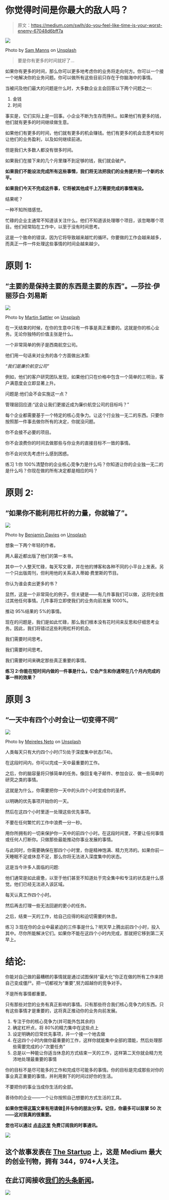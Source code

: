 # 你觉得时间是你最大的敌人吗？

> 原文：<https://medium.com/swlh/do-you-feel-like-time-is-your-worst-enemy-67048d6bff7a>

![](img/7434d2959c90b6770804f61eb19f8e87.png)

Photo by [Sam Manns](https://unsplash.com/photos/EaZQtf9k8BU?utm_source=unsplash&utm_medium=referral&utm_content=creditCopyText) on [Unsplash](https://unsplash.com/search/photos/time?utm_source=unsplash&utm_medium=referral&utm_content=creditCopyText)

> 要是你有更多的时间就好了…

如果你有更多的时间，那么你可以更多地考虑你的业务将走向何方。你可以一个接一个地解决你的业务问题。你可以做所有这些目前只存在于你脑海中的事情。

当被问及他们最大的问题是什么时，大多数企业主会回答以下两个问题之一:

1.  金钱
2.  时间

事实是，它们实际上是一回事。小企业不断为生存而挣扎。如果他们有更多的钱，他们就有更多的时间继续做生意。

如果他们有更多的时间，他们就有更多的机会赚钱。他们有更多的机会去思考如何让他们的业务盈利，以及如何继续前进。

但是我们大多数人都没有很多时间。

如果我们在接下来的几个月里赚不到足够的钱，我们就会破产。

**如果我们不能设法完成所有这些事情，我们将无法把我们的业务提升到一个新的水平。**

**如果我们今天不完成这件事，它将被其他成千上万需要完成的事情淹没。**

结果呢？

一种不知所措感觉。

忙碌的企业主通常不知道该关注什么。他们不知道该处理哪个项目，该忽略哪个项目。他们经常陷在工作中，以至于没有时间思考。

这是一个致命的错误，因为它将导致越来越忙的循环。你要做的工作会越来越多，而真正一件一件处理这些事情的时间会越来越少。

# 原则 1:

## “主要的是保持主要的东西是主要的东西”。—莎拉·伊丽莎白·刘易斯

![](img/94d8e0fb0f774af831d9ab7489b944dd.png)

Photo by [Martin Sattler](https://unsplash.com/photos/mBz6QjRZKvc?utm_source=unsplash&utm_medium=referral&utm_content=creditCopyText) on [Unsplash](https://unsplash.com/search/photos/focus?utm_source=unsplash&utm_medium=referral&utm_content=creditCopyText)

在一天结束的时候，在你的生意中只有一件事是真正重要的。这就是你的核心业务。无论你独特的价值主张是什么。

一个非常简单的例子是西南航空公司。

他们用一句话来对业务的各个方面做出决策:

*“我们是廉价航空公司”*

例如，他们的客户研究团队发现，如果他们只在价格中包含一个简单的三明治，客户满意度会立即显著上升。

问题是:他们会不会实施这一点？

管理层回应道:“这会让我们更接近成为廉价航空公司的目标吗？”

每个企业都需要基于一个特定的核心竞争力。让这个行业独一无二的东西。只要你按照那一件事去做你所有的决定，你就没问题。

你不会接不必要的项目。

你不会浪费你的时间去做那些与你业务的直接目标不一致的事情。

你不会对优先考虑什么感到困惑。

练习 1:你 100%清楚你的企业核心竞争力是什么吗？你知道让你的企业独一无二的是什么吗？你现在做的所有决定都是相应的吗？

# 原则 2:

## “如果你不能利用杠杆的力量，你就输了”。

![](img/3559f60f54df96e71241c5c8b56c1e2f.png)

Photo by [Benjamin Davies](https://unsplash.com/photos/xUMzsugWA5c?utm_source=unsplash&utm_medium=referral&utm_content=creditCopyText) on [Unsplash](https://unsplash.com/?utm_source=unsplash&utm_medium=referral&utm_content=creditCopyText)

想象一下两个年轻的作者。

两人最近都出版了他们的第一本书。

其中一个人整天忙碌，每天写文章，并在他的博客和各种不同的小平台上发表。另一个只出版周刊，但利用他的关系进入蒂姆·费里斯的节目。

你认为谁会卖出更多的书？

显然，这是一个非常简化的例子。但关键是——有几件事我们可以做，这将完全胜过其他任何事情。几件事将立即使我们的业务向前发展 1000%。

推动 95%结果的 5%的事情。

现在的问题是，我们是如此忙碌，那么我们根本没有花时间来反思和仔细思考业务。因此，我们将错过这些利用杠杆的机会。

我们需要时间思考。

我们需要时间思考。

我们需要时间来确定那些真正重要的事情。

**练习 2:你能在短时间内做的一件事是什么，它会产生和你通常在几个月内完成的事一样的效果？**

# 原则 3

## “一天中有四个小时会让一切变得不同”

![](img/88cb58ac0fb05332d6e0790d56870728.png)

Photo by [Meireles Neto](https://unsplash.com/photos/3Z3jZQvDTqs?utm_source=unsplash&utm_medium=referral&utm_content=creditCopyText) on [Unsplash](https://unsplash.com/search/photos/blue?utm_source=unsplash&utm_medium=referral&utm_content=creditCopyText)

人类每天只有大约四个小时(T5)处于深度集中状态(T4)。

在这段时间内，你可以完成一天中最重要的工作。

之后，你的脑容量将只够简单的任务。像回复电子邮件、参加会议、做一些简单的研究之类的事情。

这就是为什么，你需要把你一天中的头四个小时变成你的圣杯。

以明确的优先事项开始你的一天。

然后在这四个小时里逐一处理这些优先事项。

不要在任何繁忙的工作中浪费一分一秒。

用你所拥有的一切来保护你一天中的前四个小时。在这段时间里，不要让任何事情或任何人打断你。只做那些最能推动你事业发展的事情。

与此同时，你需要确保在那四个小时里，你是精神饱满、精力充沛的。如果你前一天睡眠不足或休息不足，那么你将无法进入深度集中的状态。

这是当今许多人面临的问题:

他们通常是如此疲惫，以至于他们甚至不知道处于完全集中和专注的状态是什么感觉。他们已经无法进入该区域。

每天认真工作四个小时。

然后再去打理一些无法回避的更小的任务。

之后，结束一天的工作，给自己应得的和迫切需要的休息。

练习 3:现在你的企业中最紧迫的三件事是什么？明天早上腾出前四个小时，投入其中。尽你所能解决它们。如果你不能在这四个小时内完成，那就把它移到第二天早上。

# 结论:

你能对自己做的最糟糕的事情就是通过试图保持“最大化”你正在做的所有工作来把自己变成僵尸。把一切都视为“重要”,努力超越你的竞争对手。

不是所有事情都重要。

只有那些对您的业务有真正影响的事情。只有那些符合我们核心竞争力的东西。只有这些事情才是重要的，这将真正推动你的业务向前发展。

1.  专注于你的核心竞争力(并可能外包其余的)
2.  确定杠杆点，将 80%的精力集中在这些点上
3.  设定明确的日常优先事项，并一个接一个地去做
4.  在这四个小时内做你最重要的工作，这样你就能集中全部的潜能，然后处理那些需要完成的小“次要任务”
5.  总是以一种能让你适当休息的方式结束一天的工作，这样第二天你就会精力充沛地处理最重要的事情

你的目标不是尽可能多的工作和完成尽可能多的事情。你的目标是完成那些对你的事业真正重要的事情，并利用剩下的时间过好你的生活。

不要把你的事业当成你生活的全部。

善待你的企业——一个让你按照自己想要的方式生活的工具。

**如果你觉得这篇文章有用请做👏并与你的朋友分享。记住，你最多可以鼓掌 50 次——这对我真的很重要。**

**您也可以通过** [**点击这里**](https://mailchi.mp/b0d1e1fba452/struggle-first-thrive-later) **免费订阅我的时事通讯。**

[![](img/308a8d84fb9b2fab43d66c117fcc4bb4.png)](https://medium.com/swlh)

## 这个故事发表在 [The Startup](https://medium.com/swlh) 上，这是 Medium 最大的创业刊物，拥有 344，974+人关注。

## 在此订阅接收[我们的头条新闻](http://growthsupply.com/the-startup-newsletter/)。

[![](img/b0164736ea17a63403e660de5dedf91a.png)](https://medium.com/swlh)